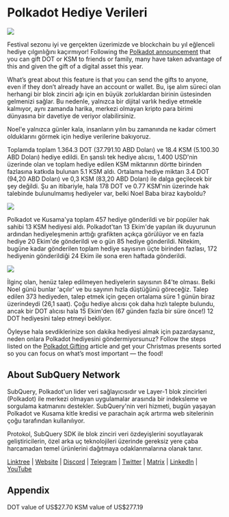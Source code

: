 # Polkadot Hediye Verileri

![](https://miro.medium.com/max/1400/1*Y_Fm1wWLcN9lAbWr0KK1qA.png)

Festival sezonu iyi ve gerçekten üzerimizde ve blockchain bu yıl eğlenceli hediye çılgınlığını kaçırmıyor! Following the [Polkadot announcement](https://polkadot.network/blog/introducing-polkadot-kusama-gifts/) that you can gift DOT or KSM to friends or family, many have taken advantage of this and given the gift of a digital asset this year.

What’s great about this feature is that you can send the gifts to anyone, even if they don’t already have an account or wallet. Bu, işe alım süreci olan herhangi bir blok zinciri ağı için en büyük zorluklardan birinin üstesinden gelmenizi sağlar. Bu nedenle, yalnızca bir dijital varlık hediye etmekle kalmıyor, aynı zamanda harika, merkezi olmayan kripto para birimi dünyasına bir davetiye de veriyor olabilirsiniz.

Noel'e yalnızca günler kala, insanların yılın bu zamanında ne kadar cömert olduklarını görmek için hediye verilerine bakıyoruz.

Toplamda toplam 1.364.3 DOT (37.791.10 ABD Doları) ve 18.4 KSM (5.100.30 ABD Doları) hediye edildi. En şanslı tek hediye alıcısı, 1.400 USD'nin üzerinde olan ve toplam hediye edilen KSM miktarının dörtte birinden fazlasına katkıda bulunan 5.1 KSM aldı. Ortalama hediye miktarı 3.4 DOT (94,20 ABD Doları) ve 0,3 KSM (83,20 ABD Doları) ile dalga geçilecek bir şey değildi. Şu an itibariyle, hala 178 DOT ve 0.77 KSM'nin üzerinde hak talebinde bulunulmamış hediyeler var, belki Noel Baba biraz kayboldu?

![](https://miro.medium.com/max/1400/0*39FkrB8c1ZE2LhlU)

Polkadot ve Kusama'ya toplam 457 hediye gönderildi ve bir popüler hak sahibi 13 KSM hediyesi aldı. Polkadot'tan 13 Ekim'de yapılan ilk duyurunun ardından hediyeleşmenin arttığı grafikten açıkça görülüyor ve en fazla hediye 20 Ekim'de gönderildi ve o gün 85 hediye gönderildi. Nitekim, bugüne kadar gönderilen toplam hediye sayısının üçte birinden fazlası, 172 hediyenin gönderildiği 24 Ekim ile sona eren haftada gönderildi.

![](https://miro.medium.com/max/1400/0*F12i2JCMl0YOwaLG)

İlginç olan, henüz talep edilmeyen hediyelerin sayısının 84'te olması. Belki Noel günü bunlar 'açılır' ve bu sayının hızla düştüğünü göreceğiz. Talep edilen 373 hediyeden, talep etmek için geçen ortalama süre 1 günün biraz üzerindeydi (26,1 saat). Çoğu hediye alıcısı çok daha hızlı talepte bulundu, ancak bir DOT alıcısı hala 15 Ekim'den (67 günden fazla bir süre önce!) 12 DOT hediyesini talep etmeyi bekliyor.

Öyleyse hala sevdiklerinize son dakika hediyesi almak için pazardaysanız, neden onlara Polkadot hediyesini göndermiyorsunuz? Follow the steps listed on the [Polkadot Gifting](https://polkadot.network/blog/introducing-polkadot-kusama-gifts/) article and get your Christmas presents sorted so you can focus on what’s most important — the food!

## About SubQuery Network

SubQuery, Polkadot'un lider veri sağlayıcısıdır ve Layer-1 blok zincirleri (Polkadot) ile merkezi olmayan uygulamalar arasında bir indeksleme ve sorgulama katmanını destekler. SubQuery'nin veri hizmeti, bugün yaşayan Polkadot ve Kusama kitle kredisi ve parachain açık artırma web sitelerinin çoğu tarafından kullanılıyor.

Protokol, SubQuery SDK ile blok zinciri veri özdeyişlerini soyutlayarak geliştiricilerin, özel arka uç teknolojileri üzerinde gereksiz yere çaba harcamadan temel ürünlerini dağıtmaya odaklanmalarına olanak tanır.

​​​​[Linktree](https://linktr.ee/subquerynetwork) | [Website](https://subquery.network/) | [Discord](https://discord.com/invite/78zg8aBSMG) | [Telegram](https://t.me/subquerynetwork) | [Twitter](https://twitter.com/subquerynetwork) | [Matrix](https://matrix.to/#/#subquery:matrix.org) | [LinkedIn](https://www.linkedin.com/company/subquery) | [YouTube](https://www.youtube.com/channel/UCi1a6NUUjegcLHDFLr7CqLw)

## Appendix

DOT value of US\$27.70 KSM value of US\$277.19
